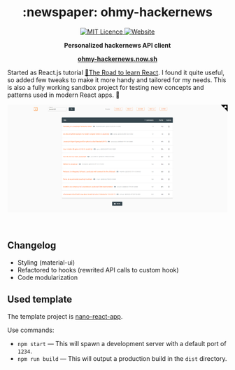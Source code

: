 <h1 align="center">:newspaper: ohmy-hackernews</h1>

<p align="center">
   <a href="https://opensource.org/licenses/mit-license.php">
     <img alt="MIT Licence" src="https://badges.frapsoft.com/os/mit/mit.svg?v=103" />
  </a>
   <a href="https://ohmy-hackernews.now.sh">
     <img alt="Website" src="https://img.shields.io/website?down_color=lightgrey&down_message=offline&style=plastic&up_color=green&up_message=online&url=https%3A%2F%2Fohmy-hackernews.now.sh%2F">
  </a>
</p>
<p align="center">
  <b>Personalized hackernews API client</b>
</p>

<p align="center">
   <a href="https://ohmy-hackernews.now.sh">
     <b>ohmy-hackernews.now.sh </b>
  </a>
</p>

Started as React.js tutorial [📓The Road to learn React](https://github.com/the-road-to-learn-react/the-road-to-learn-react). I found it quite useful, so added few tweaks to make it more handy and tailored for my needs. This is also a fully working sandbox project for testing new concepts and patterns used in modern React apps. :construction:

![screenshot](https://raw.githubusercontent.com/qaraluch/ohmy-hackernews/master/images/screenshot.png)

<br />

## Changelog

- Styling (material-ui)
- Refactored to hooks (rewrited API calls to custom hook)
- Code modularization

## Used template

The template project is [nano-react-app](https://github.com/adrianmcli/nano-react-app).

Use commands:

- `npm start` — This will spawn a development server with a default port of `1234`.
- `npm run build` — This will output a production build in the `dist` directory.
